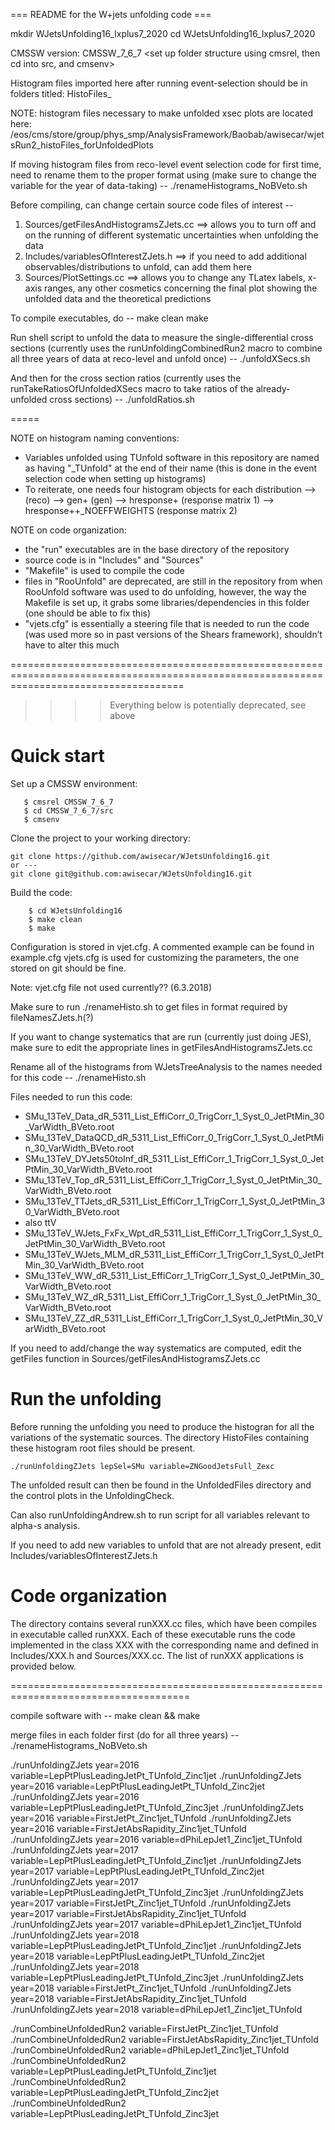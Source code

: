  === README for the W+jets unfolding code ===


mkdir WJetsUnfolding16_lxplus7_2020
cd WJetsUnfolding16_lxplus7_2020


CMSSW version: CMSSW_7_6_7
<set up folder structure using cmsrel, then cd into src, and cmsenv>

<then pull github repository>

Histogram files imported here after running event-selection should be in folders titled:
HistoFiles_<year>

NOTE: histogram files necessary to make unfolded xsec plots are located here:
/eos/cms/store/group/phys_smp/AnalysisFramework/Baobab/awisecar/wjetsRun2_histoFiles_forUnfoldedPlots

If moving histogram files from reco-level event selection code for first time, need to rename them to the proper format using (make sure to change the variable for the year of data-taking) --
./renameHistograms_NoBVeto.sh

Before compiling, can change certain source code files of interest --
1) Sources/getFilesAndHistogramsZJets.cc ==> allows you to turn off and on the running of different systematic uncertainties when unfolding the data
2) Includes/variablesOfInterestZJets.h ==> if you need to add additional observables/distributions to unfold, can add them here
3) Sources/PlotSettings.cc ==> allows you to change any TLatex labels, x-axis ranges, any other cosmetics concerning the final plot showing the unfolded data and the theoretical predictions

To compile executables, do --
make clean
make

Run shell script to unfold the data to measure the single-differential cross sections (currently uses the runUnfoldingCombinedRun2 macro to combine all three years of data at reco-level and unfold once) --
./unfoldXSecs.sh

And then for the cross section ratios (currently uses the runTakeRatiosOfUnfoldedXSecs macro to take ratios of the already-unfolded cross sections) --
./unfoldRatios.sh





=====

NOTE on histogram naming conventions:
- Variables unfolded using TUnfold software in this repository are named as having "_TUnfold" at the end of their name (this is done in the event selection code when setting up histograms)
- To reiterate, one needs four histogram objects for each distribution
--> <variable-name> (reco)
--> gen+<variable-name> (gen)
--> hresponse+<variable-name> (response matrix 1)
--> hresponse+<variable-name>+_NOEFFWEIGHTS (response matrix 2)

NOTE on code organization:
- the "run" executables are in the base directory of the repository
- source code is in "Includes" and "Sources"
- "Makefile" is used to compile the code
- files in "RooUnfold" are deprecated, are still in the repository from when RooUnfold software was used to do unfolding, however, the way the Makefile is set up, it grabs some libraries/dependencies in this folder (one should be able to fix this)
- "vjets.cfg" is essentially a steering file that is needed to run the code (was used more so in past versions of the Shears framework), shouldn’t have to alter this much




==========================================================================================================================================
>>>> Everything below is potentially deprecated, see above



Quick start
============

Set up a CMSSW environment:

```
   $ cmsrel CMSSW_7_6_7
   $ cd CMSSW_7_6_7/src
   $ cmsenv
```

Clone the project to your working directory:

    git clone https://github.com/awisecar/WJetsUnfolding16.git
    or ---
    git clone git@github.com:awisecar/WJetsUnfolding16.git

Build the code:

```
    $ cd WJetsUnfolding16
    $ make clean
    $ make
```

Configuration is stored in vjet.cfg. A commented example can be found in example.cfg
vjets.cfg is used for customizing the parameters, the one stored on git should be fine.

Note: vjet.cfg file not used currently?? (6.3.2018)

Make sure to run 
./renameHisto.sh
to get files in format required by fileNamesZJets.h(?)

If you want to change systematics that are run (currently just doing JES), make sure to edit the appropriate lines in getFilesAndHistogramsZJets.cc

Rename all of the histograms from WJetsTreeAnalysis to the names needed for this code --
./renameHisto.sh 

Files needed to run this code:
 * SMu_13TeV_Data_dR_5311_List_EffiCorr_0_TrigCorr_1_Syst_0_JetPtMin_30_VarWidth_BVeto.root
 * SMu_13TeV_DataQCD_dR_5311_List_EffiCorr_0_TrigCorr_1_Syst_0_JetPtMin_30_VarWidth_BVeto.root
 * SMu_13TeV_DYJets50toInf_dR_5311_List_EffiCorr_1_TrigCorr_1_Syst_0_JetPtMin_30_VarWidth_BVeto.root
 * SMu_13TeV_Top_dR_5311_List_EffiCorr_1_TrigCorr_1_Syst_0_JetPtMin_30_VarWidth_BVeto.root
 * SMu_13TeV_TTJets_dR_5311_List_EffiCorr_1_TrigCorr_1_Syst_0_JetPtMin_30_VarWidth_BVeto.root
 * also ttV
 * SMu_13TeV_WJets_FxFx_Wpt_dR_5311_List_EffiCorr_1_TrigCorr_1_Syst_0_JetPtMin_30_VarWidth_BVeto.root
 * SMu_13TeV_WJets_MLM_dR_5311_List_EffiCorr_1_TrigCorr_1_Syst_0_JetPtMin_30_VarWidth_BVeto.root
 * SMu_13TeV_WW_dR_5311_List_EffiCorr_1_TrigCorr_1_Syst_0_JetPtMin_30_VarWidth_BVeto.root
 * SMu_13TeV_WZ_dR_5311_List_EffiCorr_1_TrigCorr_1_Syst_0_JetPtMin_30_VarWidth_BVeto.root
 * SMu_13TeV_ZZ_dR_5311_List_EffiCorr_1_TrigCorr_1_Syst_0_JetPtMin_30_VarWidth_BVeto.root

If you need to add/change the way systematics are computed, edit the getFiles function in
Sources/getFilesAndHistogramsZJets.cc

Run the unfolding
=================

Before running the unfolding you need to produce the histogran for all the variations of the systematic sources. 
The directory HistoFiles containing these histogram root files should be present.


```
./runUnfoldingZJets lepSel=SMu variable=ZNGoodJetsFull_Zexc
```

The unfolded result can then be found in the UnfoldedFiles directory and the control plots in the UnfoldingCheck.

Can also runUnfoldingAndrew.sh to run script for all variables relevant to alpha-s analysis.

If you need to add new variables to unfold that are not already present, edit
Includes/variablesOfInterestZJets.h


Code organization
=================

The directory contains several runXXX.cc files, which have been compiles in executable called runXXX. Each of these executable runs the code implemented in the class XXX with the corresponding name and defined in Includes/XXX.h and Sources/XXX.cc.  The list of runXXX applications is provided below.

=====================================================================================

compile software with --
make clean && make

merge files in each folder first (do for all three years) --
./renameHistograms_NoBVeto.sh

./runUnfoldingZJets year=2016 variable=LepPtPlusLeadingJetPt_TUnfold_Zinc1jet 
./runUnfoldingZJets year=2016 variable=LepPtPlusLeadingJetPt_TUnfold_Zinc2jet
./runUnfoldingZJets year=2016 variable=LepPtPlusLeadingJetPt_TUnfold_Zinc3jet
./runUnfoldingZJets year=2016 variable=FirstJetPt_Zinc1jet_TUnfold
./runUnfoldingZJets year=2016 variable=FirstJetAbsRapidity_Zinc1jet_TUnfold
./runUnfoldingZJets year=2016 variable=dPhiLepJet1_Zinc1jet_TUnfold
./runUnfoldingZJets year=2017 variable=LepPtPlusLeadingJetPt_TUnfold_Zinc1jet 
./runUnfoldingZJets year=2017 variable=LepPtPlusLeadingJetPt_TUnfold_Zinc2jet
./runUnfoldingZJets year=2017 variable=LepPtPlusLeadingJetPt_TUnfold_Zinc3jet
./runUnfoldingZJets year=2017 variable=FirstJetPt_Zinc1jet_TUnfold
./runUnfoldingZJets year=2017 variable=FirstJetAbsRapidity_Zinc1jet_TUnfold
./runUnfoldingZJets year=2017 variable=dPhiLepJet1_Zinc1jet_TUnfold
./runUnfoldingZJets year=2018 variable=LepPtPlusLeadingJetPt_TUnfold_Zinc1jet 
./runUnfoldingZJets year=2018 variable=LepPtPlusLeadingJetPt_TUnfold_Zinc2jet
./runUnfoldingZJets year=2018 variable=LepPtPlusLeadingJetPt_TUnfold_Zinc3jet
./runUnfoldingZJets year=2018 variable=FirstJetPt_Zinc1jet_TUnfold
./runUnfoldingZJets year=2018 variable=FirstJetAbsRapidity_Zinc1jet_TUnfold
./runUnfoldingZJets year=2018 variable=dPhiLepJet1_Zinc1jet_TUnfold


./runCombineUnfoldedRun2 variable=FirstJetPt_Zinc1jet_TUnfold
./runCombineUnfoldedRun2 variable=FirstJetAbsRapidity_Zinc1jet_TUnfold
./runCombineUnfoldedRun2 variable=dPhiLepJet1_Zinc1jet_TUnfold
./runCombineUnfoldedRun2 variable=LepPtPlusLeadingJetPt_TUnfold_Zinc1jet
./runCombineUnfoldedRun2 variable=LepPtPlusLeadingJetPt_TUnfold_Zinc2jet
./runCombineUnfoldedRun2 variable=LepPtPlusLeadingJetPt_TUnfold_Zinc3jet


